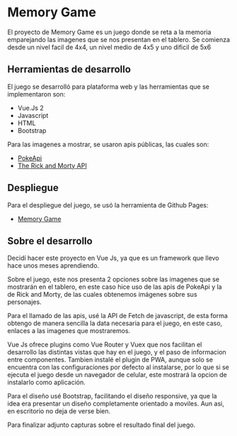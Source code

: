 # Memory Game 

El proyecto de Memory Game es un juego donde se reta a la memoria emparejando las imagenes que se nos presentan en el tablero.
Se comienza desde un nivel facil de 4x4, un nivel medio de 4x5 y uno dificil de 5x6

## Herramientas de desarrollo

El juego se desarrolló para plataforma web y las herramientas que se implementaron son: 

- Vue.Js 2
- Javascript
- HTML
- Bootstrap

Para las imagenes a mostrar, se usaron apis públicas, las cuales son: 

- [PokeApi](https://pokeapi.co/)
- [The Rick and Morty API](https://rickandmortyapi.com/)

## Despliegue

Para el despliegue del juego, se usó la herramienta de Github Pages: 
- [Memory Game](https://henrysantamariac.github.io/MemoryGame/#/)

## Sobre el desarrollo

Decidí hacer este proyecto en Vue Js, ya que es un framework que llevo hace unos meses aprendiendo.

Sobre el juego, este nos presenta 2 opciones sobre las imagenes que se mostrarán en el tablero, en este caso hice uso de las apis de PokeApi y la de Rick and Morty, de las cuales obtenemos imágenes sobre sus personajes.

Para el llamado de las apis, usé la API de Fetch de javascript, de esta forma obtengo de manera sencilla la data necesaria para el juego, en este caso, enlaces a las imagenes que mostraremos. 

Vue Js ofrece plugins como Vue Router y Vuex que nos facilitan el desarrollo las distintas vistas que hay en el juego, y el paso de informacion entre componentes. Tambien instalé el plugin de PWA, aunque solo se encuentra con las configuraciones por defecto al instalarse, por lo que si se ejecuta el juego desde un navegador de celular, este mostrará la opcion de instalarlo como aplicación.  

Para el diseño usé Bootstrap, facilitando el diseño responsive, ya que la idea era presentar un diseño completamente orientado a moviles. Aun asi, en escritorio no deja de verse bien.

Para finalizar adjunto capturas sobre el resultado final del juego.
